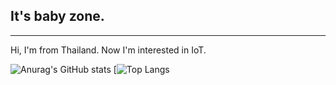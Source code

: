 ## It's baby zone.
----
Hi, I'm from Thailand. Now I'm interested in IoT. <br>

![Anurag's GitHub stats](https://github-readme-stats.vercel.app/api?username=itsmebabysmiley&show_icons=true&theme=dracula)
[![Top Langs](https://github-readme-stats.vercel.app/api/top-langs/?username=itsmebabysmiley&theme=dracula&layout=compact)

